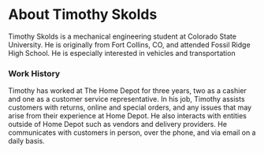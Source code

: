 # About Timothy Skolds

Timothy Skolds is a mechanical engineering student at Colorado State University. He is originally from Fort Collins, CO, and attended Fossil Ridge High School. He is especially interested in vehicles and transportation

### Work History
Timothy has worked at The Home Depot for three years, two as a cashier and one as a customer service representative. 
In his job, Timothy assists customers with returns, online and special orders, and any issues that may arise from their experience at Home Depot. 
He also interacts with entities outside of Home Depot such as vendors and delivery providers. 
He communicates with customers in person, over the phone, and via email on a daily basis.



<!---
tskolds/tskolds is a ✨ special ✨ repository because its `README.md` (this file) appears on your GitHub profile.
You can click the Preview link to take a look at your changes.
--->

